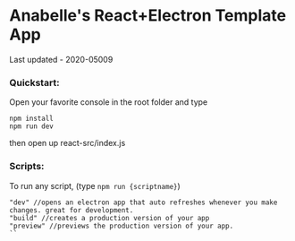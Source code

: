 # Anabelle's React+Electron Template App
Last updated - 2020-05009
### Quickstart:
Open your favorite console in the root folder and type
```
npm install
npm run dev
```
then open up react-src/index.js

### Scripts: 
To run any script, (type `npm run {scriptname}`)
```
"dev" //opens an electron app that auto refreshes whenever you make changes. great for development. 
"build" //creates a production version of your app
"preview" //previews the production version of your app.
``
